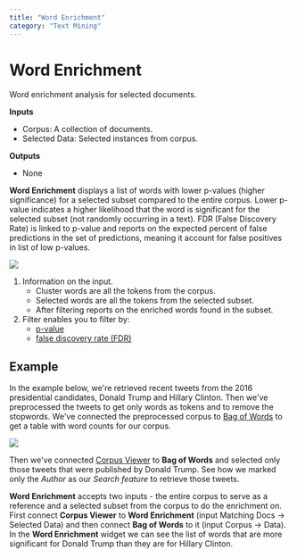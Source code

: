 ```yaml
---
title: "Word Enrichment"
category: "Text Mining"
---
```

Word Enrichment
===============

Word enrichment analysis for selected documents.

**Inputs**

- Corpus: A collection of documents.
- Selected Data: Selected instances from corpus.

**Outputs**

- None

**Word Enrichment** displays a list of words with lower p-values (higher significance) for a selected subset compared to the entire corpus. Lower p-value indicates a higher likelihood that the word is significant for the selected subset (not randomly occurring in a text). FDR (False Discovery Rate) is linked to p-value and reports on the expected percent of false predictions in the set of predictions, meaning it account for false positives in list of low p-values.

![](../images/Word-Enrichment-stamped.png)

1. Information on the input.
   - Cluster words are all the tokens from the corpus.
   - Selected words are all the tokens from the selected subset.
   - After filtering reports on the enriched words found in the subset.
2. Filter enables you to filter by:
   - [p-value](https://en.wikipedia.org/wiki/P-value)
   - [false discovery rate (FDR)](http://www.nonlinear.com/support/progenesis/comet/faq/v2.0/pq-values.aspx)

Example
-------

In the example below, we're retrieved recent tweets from the 2016 presidential candidates, Donald Trump and Hillary Clinton. Then we've preprocessed the tweets to get only words as tokens and to remove the stopwords. We've connected the preprocessed corpus to [Bag of Words](../bagofwords-widget/) to get a table with word counts for our corpus.

![](../images/Word-Enrichment-Example.png)

Then we've connected [Corpus Viewer](../corpusviewer/) to **Bag of Words** and selected only those tweets that were published by Donald Trump. See how we marked only the *Author* as our *Search feature* to retrieve those tweets.

**Word Enrichment** accepts two inputs - the entire corpus to serve as a reference and a selected subset from the corpus to do the enrichment on. First connect **Corpus Viewer** to **Word Enrichment** (input Matching Docs → Selected Data) and then connect **Bag of Words** to it (input Corpus → Data). In the **Word Enrichment** widget we can see the list of words that are more significant for Donald Trump than they are for Hillary Clinton.
